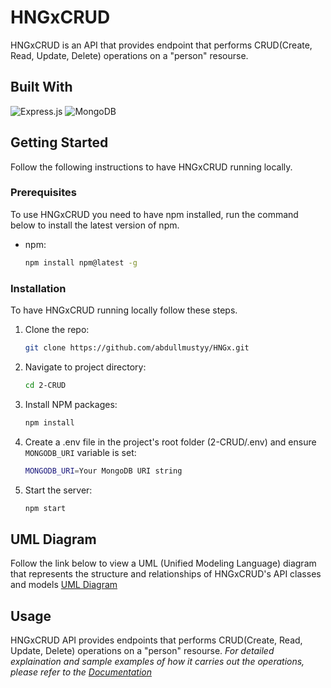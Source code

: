 # HNGxCRUD

HNGxCRUD is an API that provides endpoint that performs CRUD(Create, Read, Update, Delete) operations on a "person" resourse.

## Built With

![Express.js](https://img.shields.io/badge/express.js-%23404d59.svg?style=for-the-badge&logo=express&logoColor=%2361DAFB)
![MongoDB](https://img.shields.io/badge/MongoDB-%234ea94b.svg?style=for-the-badge&logo=mongodb&logoColor=white)

<!-- GETTING STARTED -->
## Getting Started

Follow the following instructions to have HNGxCRUD running locally.

### Prerequisites

To use HNGxCRUD you need to have npm installed, run the command below to install the latest version of npm.

* npm:
  
  ```sh
  npm install npm@latest -g
  ```

### Installation

To have HNGxCRUD running locally follow these steps.

1. Clone the repo:

   ```sh
   git clone https://github.com/abdullmustyy/HNGx.git
   ```

2. Navigate to project directory:

   ```sh
   cd 2-CRUD
   ```

3. Install NPM packages:

   ```sh
   npm install
   ```

4. Create a .env file in the project's root folder (2-CRUD/.env) and ensure `MONGODB_URI` variable is set:

   ```sh
   MONGODB_URI=Your MongoDB URI string
   ```

5. Start the server:

   ```sh
   npm start
   ```

## UML Diagram

Follow the link below to view a UML (Unified Modeling Language) diagram that represents the structure and relationships of HNGxCRUD's API classes and models
[UML Diagram](https://lucid.app/lucidchart/b198a344-e1fc-4651-9fd7-ed8ced564136/edit?viewport_loc=-3279%2C-3208%2C2478%2C958%2C0_0&invitationId=inv_7ca63a4d-2c6c-4ade-95f9-39a4b44114f6)

<!-- USAGE EXAMPLES -->
## Usage

HNGxCRUD API provides endpoints that performs CRUD(Create, Read, Update, Delete) operations on a "person" resourse. _For detailed explaination and sample examples of how it carries out the operations, please refer to the [Documentation](https://github.com/abdullmustyy/HNGx/blob/main/2-CRUD/DOCUMENTATION.md)_
